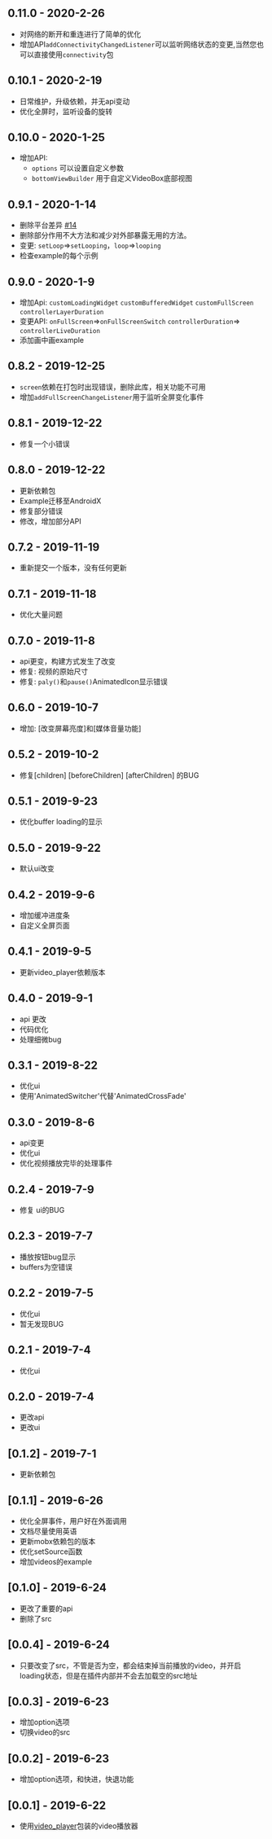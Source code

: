 ## 0.11.0 - 2020-2-26

* 对网络的断开和重连进行了简单的优化
* 增加API`addConnectivityChangedListener`可以监听网络状态的变更,当然您也可以直接使用`connectivity`包

## 0.10.1 - 2020-2-19

* 日常维护，升级依赖，并无api变动
* 优化全屏时，监听设备的旋转

## 0.10.0 - 2020-1-25

- 增加API: 
  - `options` 可以设置自定义参数
  - `bottomViewBuilder` 用于自定义VideoBox底部视图

## 0.9.1 - 2020-1-14

* 删除平台差异 [#14](https://github.com/januwA/flutter_video_box/issues/14)
* 删除部分作用不大方法和减少对外部暴露无用的方法。
* 变更: `setLoop`=>`setLooping`，`loop`=>`looping`
* 检查example的每个示例

## 0.9.0 - 2020-1-9
* 增加Api: `customLoadingWidget`  `customBufferedWidget`  `customFullScreen` `controllerLayerDuration`
* 变更API: `onFullScreen`=>`onFullScreenSwitch` `controllerDuration`=> `controllerLiveDuration`
* 添加画中画example

## 0.8.2 - 2019-12-25

* `screen`依赖在打包时出现错误，删除此库，相关功能不可用
* 增加`addFullScreenChangeListener`用于监听全屏变化事件

## 0.8.1 - 2019-12-22

* 修复一个小错误

## 0.8.0 - 2019-12-22

* 更新依赖包
* Example迁移至AndroidX
* 修复部分错误
* 修改，增加部分API

## 0.7.2 - 2019-11-19

* 重新提交一个版本，没有任何更新

## 0.7.1 - 2019-11-18

* 优化大量问题

## 0.7.0 - 2019-11-8

* api更变，构建方式发生了改变
* 修复: 视频的原始尺寸
* 修复: `paly()`和`pause()`AnimatedIcon显示错误


## 0.6.0 - 2019-10-7

* 增加: [改变屏幕亮度]和[媒体音量功能]


## 0.5.2 - 2019-10-2

* 修复[children] [beforeChildren] [afterChildren] 的BUG

## 0.5.1 - 2019-9-23

* 优化buffer loading的显示

## 0.5.0 - 2019-9-22

* 默认ui改变

## 0.4.2 - 2019-9-6

* 增加缓冲进度条
* 自定义全屏页面


## 0.4.1 - 2019-9-5

* 更新video_player依赖版本


## 0.4.0 - 2019-9-1

* api 更改
* 代码优化
* 处理细微bug


## 0.3.1 - 2019-8-22

* 优化ui
* 使用'AnimatedSwitcher'代替'AnimatedCrossFade'

## 0.3.0 - 2019-8-6

* api变更
* 优化ui
* 优化视频播放完毕的处理事件


## 0.2.4 - 2019-7-9

* 修复 ui的BUG


## 0.2.3 - 2019-7-7

* 播放按钮bug显示
* buffers为空错误

## 0.2.2 - 2019-7-5

* 优化ui
* 暂无发现BUG

## 0.2.1 - 2019-7-4

* 优化ui


## 0.2.0 - 2019-7-4

* 更改api
* 更改ui

## [0.1.2] - 2019-7-1

* 更新依赖包

## [0.1.1] - 2019-6-26

* 优化全屏事件，用户好在外面调用
* 文档尽量使用英语
* 更新mobx依赖包的版本
* 优化setSource函数
* 增加videos的example

## [0.1.0] - 2019-6-24

* 更改了重要的api
* 删除了src

## [0.0.4] - 2019-6-24

* 只要改变了src，不管是否为空，都会结束掉当前播放的video，并开启loading状态，但是在插件内部并不会去加载空的src地址

## [0.0.3] - 2019-6-23

* 增加option选项
* 切换video的src

## [0.0.2] - 2019-6-23

* 增加option选项，和快进，快退功能

## [0.0.1] - 2019-6-22

* 使用[video_player](https://pub.flutter-io.cn/packages/video_player)包装的video播放器